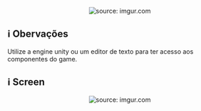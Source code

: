 <p align="center" href="https://i.imgur.com/TXapCdO.png"><img src="https://i.imgur.com/TXapCdO.png" title="source: imgur.com" /></p>

## ℹ️ Obervações
Utilize a engine unity ou um editor de texto para ter acesso aos componentes do game.

## ℹ️ Screen

<p align="center" href="https://i.imgur.com/uDu9xKG.png"><img src="https://i.imgur.com/uDu9xKG.png" title="source: imgur.com" /></p>
